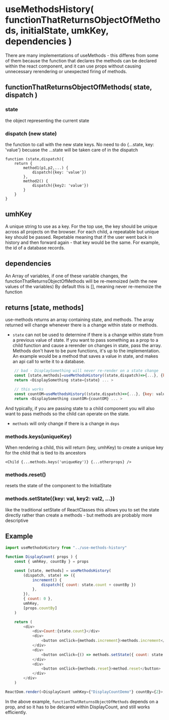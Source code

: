 # useMethodsHistory( functionThatReturnsObjectOfMethods, initialState, umkKey, dependencies )

There are many implementations of useMethods - this differes from some of them because
the function that declares the methods can be declared within the react component, and it can use props without
causing unnecessary rerendering or unexpected firing of methods.

## functionThatReturnsObjectOfMethods( state, dispatch )

### state

the object representing the current state

### dispatch (new state)

the function to call with the new state keys. No need to do {...state, key: 'value'} becuase the ...state will be taken care of in the dispatch

```
function (state,dispatch){
    return {
        method1(p1,p2,...) {
            dispatch({key: 'value'})
        },
        method2() {
            dispatch({key2: 'value'})
        }
    }
}
```

## umhKey

A unique string to use as a key. For the top use, the key should be unique across all projects on the browser. For each child, a repeatable but unique key should be passed. Repetable meaning that if the user went back in history and then forward again - that key would be the same. For example, the id of a database records.

## dependencies

An Array of variables, if one of these variable changes, the functionThatReturnsObjectOfMethods will be re-memoized (with the new values of the variables)
By default this is [], meaning never re-memoize the function

## returns [state, methods]

use-methods returns an array containing state, and methods. The array returned will change whenever there is a change within state or methods.

-   `state` can not be used to determine if there is a change within state from a previous value of state. If you want to pass something as a prop to a child function and cause a rerender on changes in state, pass the array. Methods don't have to be pure functions, it's up to the implementation. An example would be a method that saves a value in state, and makes an api call to write it to a database.

```js
    // bad - DisplaySomething will never re-render on a state change
    const [state,methods]=useMethodsHistory((state,dispatch)=>{...}, {key: value}, [])
    return <DisplaySomething state={state} ... >
```

```js
    // this works
    const countOM=useMethodsHistory((state,dispatch)=>{...}, {key: value}, [])
    return <DisplaySomething countOM={countOM} ... >

```

And typically, if you are passing state to a child component you will also want to pass methods so the child can operate on the state.

-   `methods` will only change if there is a change in `deps`

### methods.keys(uniqueKey)

When rendering a child, this will return (key, umhKey) to create a unique key for the child that is tied to its ancestors

```
<Child {...methods.keys('uniqueKey')} {...otherprops} />
```

### methods.reset()

resets the state of the component to the InitialState

### methods.setState({key: val, key2: val2, ...})

like the traditional setState of ReactClasses this allows you to set the state directly rather than create a methods - but methods are probably more descriptive

## Example

```js
import useMethodsHistory from "../use-methods-history"

function DisplayCount( props ) {
    const { umhKey, countBy } = props

    const [state, methods] = useMethodsHistory(
        (dispatch, state) => ({
            increment() {
                dispatch({ count: state.count + countBy })
            },
        }),
        { count: 0 },
        umhKey,
        [props.countBy]
    )

    return (
        <div>
            <div>Count:{state.count}</div>
            <div>
                <button onClick={methods.increment}>methods.increment</button>
            </div>
            <div>
                <button onClick={() => methods.setState({ count: state.count + countBy })}>methods.setState</button>
            </div>
            <div>
                <button onClick={methods.reset}>method.reset</button>
            </div>
        </div>
    )

ReactDom.render(<DisplayCount umhKey={"DisplayCountDemo"} countBy={2}>, getElementById('root'))
```

In the above example, `functionThatReturnsObjectOfMethods` depends on a prop, and so it has to be delcared within DisplayCount, and still works efficiently.
